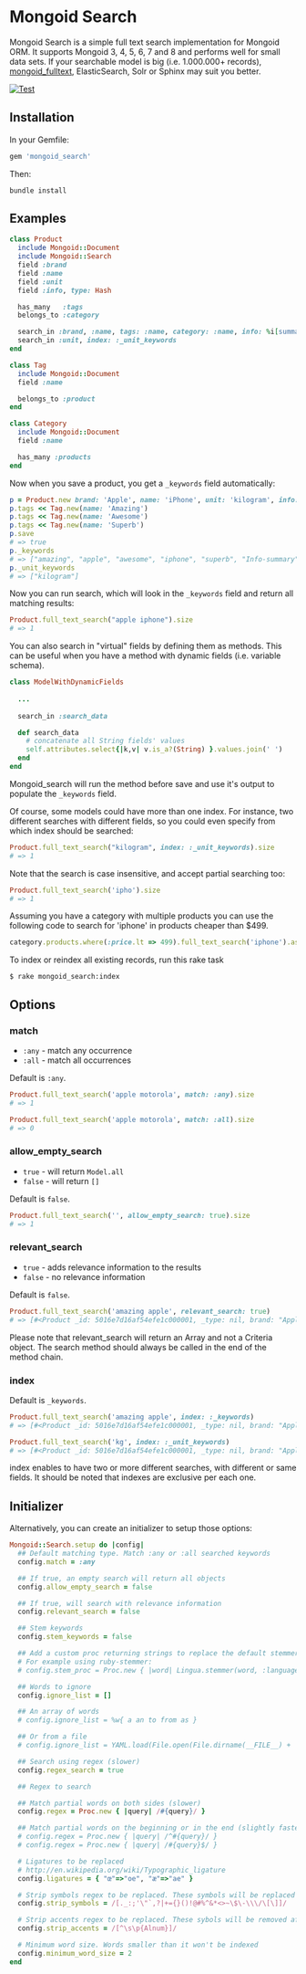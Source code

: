 # Mongoid Search

Mongoid Search is a simple full text search implementation for Mongoid ORM. It supports Mongoid 3, 4, 5, 6, 7 and 8 and performs well for small data sets. If your searchable model is big (i.e. 1.000.000+ records), [mongoid_fulltext](https://github.com/mongoid/mongoid_fulltext), ElasticSearch, Solr or Sphinx may suit you better.

[![Test](https://github.com/mongoid/mongoid_search/actions/workflows/test.yml/badge.svg)](https://github.com/mongoid/mongoid_search/actions/workflows/test.yml)

## Installation

In your Gemfile:

```ruby
gem 'mongoid_search'
```

Then:

```
bundle install
```

## Examples

```ruby
class Product
  include Mongoid::Document
  include Mongoid::Search
  field :brand
  field :name
  field :unit
  field :info, type: Hash

  has_many   :tags
  belongs_to :category

  search_in :brand, :name, tags: :name, category: :name, info: %i[summary description]
  search_in :unit, index: :_unit_keywords
end

class Tag
  include Mongoid::Document
  field :name

  belongs_to :product
end

class Category
  include Mongoid::Document
  field :name

  has_many :products
end
```

Now when you save a product, you get a `_keywords` field automatically:

```ruby
p = Product.new brand: 'Apple', name: 'iPhone', unit: 'kilogram', info: { summary: 'Info-summary', description: 'Info-description' }
p.tags << Tag.new(name: 'Amazing')
p.tags << Tag.new(name: 'Awesome')
p.tags << Tag.new(name: 'Superb')
p.save
# => true
p._keywords
# => ["amazing", "apple", "awesome", "iphone", "superb", "Info-summary", "Info-description"]
p._unit_keywords
# => ["kilogram"]
```

Now you can run search, which will look in the `_keywords` field and return all matching results:

```ruby
Product.full_text_search("apple iphone").size
# => 1
```

You can also search in "virtual" fields by defining them as methods. This can be useful when you have a method with dynamic fields (i.e. variable schema).
```ruby
class ModelWithDynamicFields
  
  ...
  
  search_in :search_data

  def search_data
    # concatenate all String fields' values
    self.attributes.select{|k,v| v.is_a?(String) }.values.join(' ')
  end
end
```
Mongoid_search will run the method before save and use it's output to populate the `_keywords` field.

Of course, some models could have more than one index. For instance, two different searches with different fields, so you could even specify from which index should be searched:

```ruby
Product.full_text_search("kilogram", index: :_unit_keywords).size
# => 1
```

Note that the search is case insensitive, and accept partial searching too:

```ruby
Product.full_text_search('ipho').size
# => 1
```

Assuming you have a category with multiple products you can use the following code to search for 'iphone' in products cheaper than $499.

```ruby
category.products.where(:price.lt => 499).full_text_search('iphone').asc(:price)
```

To index or reindex all existing records, run this rake task

```
$ rake mongoid_search:index
```

## Options

### match

* `:any` - match any occurrence
* `:all` - match all occurrences

Default is `:any`.

```ruby
Product.full_text_search('apple motorola', match: :any).size
# => 1

Product.full_text_search('apple motorola', match: :all).size
# => 0
```

### allow\_empty\_search

* `true` - will return `Model.all`
* `false` - will return `[]`

Default is `false`.

```ruby
Product.full_text_search('', allow_empty_search: true).size
# => 1
```

### relevant_search

* `true` - adds relevance information to the results
* `false` - no relevance information

Default is `false`.

```ruby
Product.full_text_search('amazing apple', relevant_search: true)
# => [#<Product _id: 5016e7d16af54efe1c000001, _type: nil, brand: "Apple", name: "iPhone", attrs: nil, info: nil, category_id: nil, _keywords: ["amazing", "apple", "awesome", "iphone", "superb"], relevance: 2.0>]
```

Please note that relevant_search will return an Array and not a Criteria object. The search method should always be called in the end of the method chain.

### index

Default is `_keywords`.

```ruby
Product.full_text_search('amazing apple', index: :_keywords)
# => [#<Product _id: 5016e7d16af54efe1c000001, _type: nil, brand: "Apple", name: "iPhone", unit: "l", attrs: nil, info: nil, category_id: nil, _keywords: ["amazing", "apple", "awesome", "iphone", "superb"], _unit_keywords: ["l"], relevance: 2.0>]

Product.full_text_search('kg', index: :_unit_keywords)
# => [#<Product _id: 5016e7d16af54efe1c000001, _type: nil, brand: "Apple", name: "iPhone", unit: "kg", attrs: nil, info: nil, category_id: nil, _keywords: ["amazing", "apple", "awesome", "iphone", "superb"], _unit_keywords: ["kg"], relevance: 2.0>]
```

index enables to have two or more different searches, with different or same fields. It should be noted that indexes are exclusive per each one.

## Initializer

Alternatively, you can create an initializer to setup those options:

```ruby
Mongoid::Search.setup do |config|
  ## Default matching type. Match :any or :all searched keywords
  config.match = :any

  ## If true, an empty search will return all objects
  config.allow_empty_search = false

  ## If true, will search with relevance information
  config.relevant_search = false

  ## Stem keywords
  config.stem_keywords = false

  ## Add a custom proc returning strings to replace the default stemmer
  # For example using ruby-stemmer:
  # config.stem_proc = Proc.new { |word| Lingua.stemmer(word, :language => 'nl') }

  ## Words to ignore
  config.ignore_list = []

  ## An array of words
  # config.ignore_list = %w{ a an to from as }

  ## Or from a file
  # config.ignore_list = YAML.load(File.open(File.dirname(__FILE__) + '/config/ignorelist.yml'))["ignorelist"]

  ## Search using regex (slower)
  config.regex_search = true

  ## Regex to search

  ## Match partial words on both sides (slower)
  config.regex = Proc.new { |query| /#{query}/ }

  ## Match partial words on the beginning or in the end (slightly faster)
  # config.regex = Proc.new { |query| /^#{query}/ }
  # config.regex = Proc.new { |query| /#{query}$/ }

  # Ligatures to be replaced
  # http://en.wikipedia.org/wiki/Typographic_ligature
  config.ligatures = { "œ"=>"oe", "æ"=>"ae" }

  # Strip symbols regex to be replaced. These symbols will be replaced by space
  config.strip_symbols = /[._:;'\"`,?|+={}()!@#%^&*<>~\$\-\\\/\[\]]/

  # Strip accents regex to be replaced. These sybols will be removed after strip_symbols replacing
  config.strip_accents = /[^\s\p{Alnum}]/

  # Minimum word size. Words smaller than it won't be indexed
  config.minimum_word_size = 2
end
```
